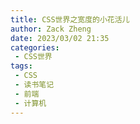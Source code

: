```yaml
---
title: CSS世界之宽度的小花活儿
author: Zack Zheng
date: 2023/03/02 21:35
categories:
 - CSS世界
tags:
 - CSS
 - 读书笔记
 - 前端
 - 计算机
---
```



<simple-img src="https://gitee.com/zackzhengxy/picGallery/raw/main/imgs/CSS世界之宽度的小花活儿.svg"/>
